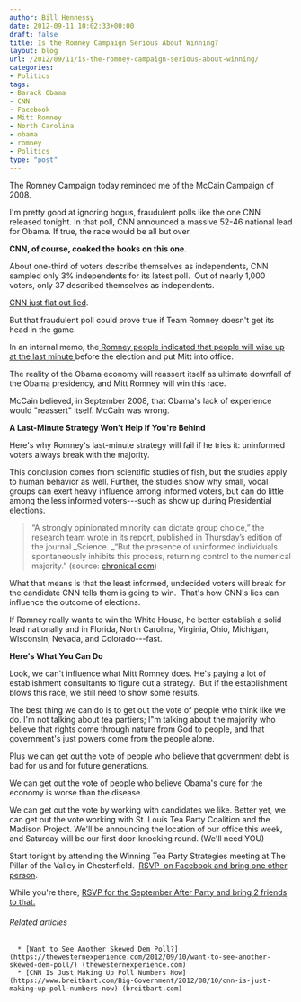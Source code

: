 ```yaml
---
author: Bill Hennessy
date: 2012-09-11 10:02:33+00:00
draft: false
title: Is the Romney Campaign Serious About Winning?
layout: blog
url: /2012/09/11/is-the-romney-campaign-serious-about-winning/
categories:
- Politics
tags:
- Barack Obama
- CNN
- Facebook
- Mitt Romney
- North Carolina
- obama
- romney
- Politics
type: "post"
---
```


The Romney Campaign today reminded me of the McCain Campaign of 2008.

I'm pretty good at ignoring bogus, fraudulent polls like the one CNN released tonight. In that poll, CNN announced a massive 52-46 national lead for Obama. If true, the race would be all but over.

**CNN, of course, cooked the books on this one**.

About one-third of voters describe themselves as independents, CNN sampled only 3% independents for its latest poll.  Out of nearly 1,000 voters, only 37 described themselves as independents.

[CNN just flat out lied](https://www.businessinsider.com/cnn-poll-obama-romney-convention-bump-bounce-dnc-democratic-clinton-2012-9).

But that fraudulent poll could prove true if Team Romney doesn't get its head in the game.

In an internal memo, the[ Romney people indicated that people will wise up at the last minute ](https://www.businessinsider.com/romney-panic-obama-polls-memo-2012-9)before the election and put Mitt into office.

The reality of the Obama economy will reassert itself as ultimate downfall of the Obama presidency, and Mitt Romney will win this race.

McCain believed, in September 2008, that Obama's lack of experience would "reassert" itself. McCain was wrong.

**A Last-Minute Strategy Won't Help If You're Behind**

Here's why Romney's last-minute strategy will fail if he tries it: uninformed voters always break with the majority.

This conclusion comes from scientific studies of fish, but the studies apply to human behavior as well. Further, the studies show why small, vocal groups can exert heavy influence among informed voters, but can do little among the less informed voters---such as show up during Presidential elections.


> “A strongly opinionated minority can dictate group choice,” the research team wrote in its report, published in Thursday’s edition of the journal _Science. _“But the presence of uninformed individuals spontaneously inhibits this process, returning control to the numerical majority.” (source: [chronical.com](https://chronicle.com/blogs/percolator/study-of-fish-suggests-the-value-of-uninformed-voters/28031))


What that means is that the least informed, undecided voters will break for the candidate CNN tells them is going to win.  That's how CNN's lies can influence the outcome of elections.

If Romney really wants to win the White House, he better establish a solid lead nationally and in Florida, North Carolina, Virginia, Ohio, Michigan, Wisconsin, Nevada, and Colorado---fast.

**Here's What You Can Do**

Look, we can't influence what Mitt Romney does. He's paying a lot of establishment consultants to figure out a strategy.  But if the establishment blows this race, we still need to show some results.

The best thing we can do is to get out the vote of people who think like we do. I'm not talking about tea partiers; I"m talking about the majority who believe that rights come through nature from God to people, and that government's just powers come from the people alone.

Plus we can get out the vote of people who believe that government debt is bad for us and for future generations.

We can get out the vote of people who believe Obama's cure for the economy is worse than the disease.

We can get out the vote by working with candidates we like. Better yet, we can get out the vote working with St. Louis Tea Party Coalition and the Madison Project. We'll be announcing the location of our office this week, and Saturday will be our first door-knocking round. (We'll need YOU)

Start tonight by attending the Winning Tea Party Strategies meeting at The Pillar of the Valley in Chesterfield.  [RSVP  on Facebook and bring one other person](https://www.facebook.com/events/282959881809489/).

While you're there, [RSVP for the September After Party and bring 2 friends to that.](https://www.facebook.com/events/153648851440733/)


###### Related articles





	  * [Want to See Another Skewed Dem Poll?](https://thewesternexperience.com/2012/09/10/want-to-see-another-skewed-dem-poll/) (thewesternexperience.com)
	  * [CNN Is Just Making Up Poll Numbers Now](https://www.breitbart.com/Big-Government/2012/08/10/cnn-is-just-making-up-poll-numbers-now) (breitbart.com)

